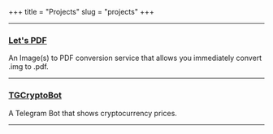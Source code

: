 +++
title = "Projects"
slug = "projects"
+++

---

### [Let's PDF](https://github.com/panilya/letspdf)

An Image(s) to PDF conversion service that allows you immediately convert .img to .pdf.

---

### [TGCryptoBot](https://github.com/panilya/tgcryptobot)

A Telegram Bot that shows cryptocurrency prices.

---

